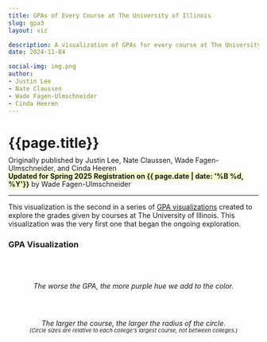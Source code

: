 ```yaml
---
title: GPAs of Every Course at The University of Illinois
slug: gpa3
layout: viz

description: A visualization of GPAs for every course at The University of Illinois!
date: 2024-11-04

social-img: img.png
author:
- Justin Lee
- Nate Claussen
- Wade Fagen-Ulmschneider
- Cinda Heeren
---
```


<link href="css.css" rel="stylesheet">

<h1>{{page.title}}</h1>
<div style="font-size: 14px; margin-top: -8px; line-height: 16px;">
  Originally published by Justin Lee, Nate Claussen, Wade Fagen-Ulmschneider, and Cinda Heeren<br>
  <b style="background-color: hsla(63, 100%, 90%, 1);">Updated for Spring 2025 Registration on {{ page.date | date: '%B %d, %Y'}}</b> by Wade Fagen-Ulmschneider
</div>


<hr>

This visualization is the second in a series of <a href="https://waf.cs.illinois.edu/discovery/gpa/">GPA visualizations</a> created to explore the grades given by courses at The University of Illinois.  This visualization was the very first one that began the ongoing exploration.


<h3>GPA Visualization</h3>
<div class="row" style="margin-top: 30px; text-align: center;">
  <div class="col-sm-6" style="margin-bottom: 20px;">
    <div>
      <svg id="legend_gpa" style="width: 200px; height: 35px;"></svg>
    </div>
    <i>The worse the GPA, the more purple hue we add to the color.</i>
  </div>
  <div class="col-sm-6" style="margin-bottom: 20px;">
    <div>
      <svg id="legend_size" style="width: 300px; height: 40px;"></svg>
    </div>
    <i style="line-height: 100%;">
      <div>The larger the course, the larger the radius of the circle.</div>
      <div style="font-size: 11px;">(Circle sizes are relative to each college's largest course, not between colleges.)</div>
    </i>
  </div>
</div>


<div id="charts"></div>


<script src="src/jquery-2.2.0.js"></script>
<script src="src/d3.min.js"></script>
<script src="src/d3-legend.min.js"></script>
<script src="src/d3.tip.min.js"></script>
<script src="src/viz.js"></script>

<style>.social-hide { display: none; }</style>
<img class="social-hide" itemprop="image" src="http://waf.cs.illinois.edu/discovery/gpa_of_every_course_at_illinois/img_21.png">
